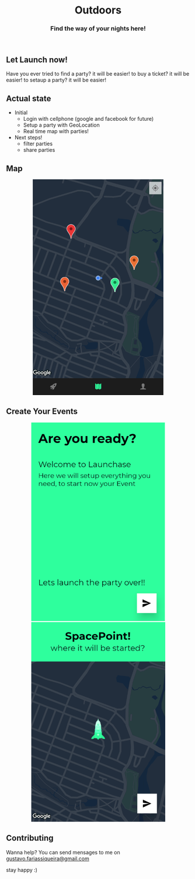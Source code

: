 <h1 align="center">
  Outdoors
</h3>

<h3 align="center">
  Find the way of your nights here!
</h3>

<br>

## Let Launch now!

Have you ever tried to find a party? it will be easier!
                    to buy a ticket? it will be easier!
                    to setaup a party? it will be easier!
                    
## Actual state

* Initial
  * Login with cellphone (google and facebook for future)
  * Setup a party with GeoLocation
  * Real time map with parties!
* Next steps!
  * filter parties
  * share parties
  
## Map

<p align="center">
  <img src="https://github.com/GustavoFarias2/ReadMeImages/blob/master/outdoors/Map.png" />
</p>

## Create Your Events

<p align="center">
  <img src="https://github.com/GustavoFarias2/ReadMeImages/blob/master/outdoors/Create.png" />
   <img src="https://github.com/GustavoFarias2/ReadMeImages/blob/master/outdoors/PickLocation.png" />
</p>

## Contributing

Wanna help? You can send mensages to me on gustavo.fariassiqueira@gmail.com

stay happy :)
